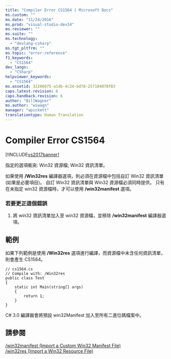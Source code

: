 ```yaml
---
title: "Compiler Error CS1564 | Microsoft Docs"
ms.custom: ""
ms.date: "11/24/2016"
ms.prod: "visual-studio-dev14"
ms.reviewer: ""
ms.suite: ""
ms.technology: 
  - "devlang-csharp"
ms.tgt_pltfrm: ""
ms.topic: "error-reference"
f1_keywords: 
  - "CS1564"
dev_langs: 
  - "CSharp"
helpviewer_keywords: 
  - "CS1564"
ms.assetid: 32206075-a14b-4c24-bd78-257104078f83
caps.latest.revision: 6
caps.handback.revision: 6
author: "BillWagner"
ms.author: "wiwagn"
manager: "wpickett"
translationtype: Human Translation
---
```

# Compiler Error CS1564
[!INCLUDE[vs2017banner](../../../csharp/includes/vs2017banner.md)]

指定的選項衝突: Win32 資源檔; Win32 資訊清單。  
  
 如果使用 **\/Win32res** 編譯器選項，則必須在資源檔中包括自訂 Win32 資訊清單 \(如果是必要項目\)。  自訂 Win32 資訊清單與 Win32 資源檔必須同時提供。  只有在未指定 win32 資源檔時，才可以使用 **\/win32manifest** 選項。  
  
### 若要更正這個錯誤  
  
1.  將 win32 資訊清單加入至 win32 資源檔，並移除 **\/win32manifest** 編譯器選項。  
  
## 範例  
 如果下列範例是使用 **\/Win32res** 選項進行編譯，而資源檔中未含任何資訊清單，則會產生 CS1564。  
  
```  
// cs1564.cs  
// Compile with: /Win32res  
public class Test  
{  
    static int Main(string[] args)  
    {  
        return 1;  
    }  
}  
```  
  
 C\# 3.0 編譯器會將預設 win32Manifest 加入至所有二進位碼檔案中。  
  
## 請參閱  
 [\/win32manifest \(Import a Custom Win32 Manifest File\)](../../../csharp/language-reference/compiler-options/win32manifest-compiler-option.md)   
 [\/win32res \(Import a Win32 Resource File\)](../../../csharp/language-reference/compiler-options/win32res-compiler-option.md)